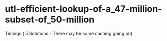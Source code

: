 # utl-efficient-lookup-of-a_47-million-subset-of_50-million
Timings ( 5 Solutions - There may be some caching going on)
